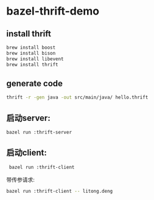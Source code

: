 # bazel-thrift-demo

## install thrift

```bash
brew install boost
brew install bison
brew install libevent
brew install thrift
```


## generate code

```bash    
thrift -r -gen java -out src/main/java/ hello.thrift
```

## 启动server:

```bash
bazel run :thrift-server
```

## 启动client:

```bash
 bazel run :thrift-client
```
   
带传参请求:

```bash
bazel run :thrift-client -- litong.deng
```